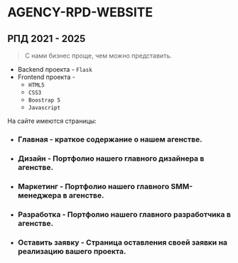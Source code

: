 # AGENCY-RPD-WEBSITE
## РПД 2021 - 2025

> С нами бизнес проще, чем можно представить.

- Backend проекта - `Flask`
- Frontend проекта -
  - `HTML5`
  - `CSS3`
  - `Boostrap 5`
  - `Javascript`

На сайте имеются страницы:
- ### Главная - краткое содержание о нашем агенстве.
- ### Дизайн - Портфолио нашего главного дизайнера в агенстве.
- ### Маркетинг - Портфолио нашего главного SMM-менеджера в агенстве.
- ### Разработка - Портфолио нашего главного разработчика в агенстве.
- ### Оставить заявку - Страница оставления своей заявки на реализацию вашего проекта.




